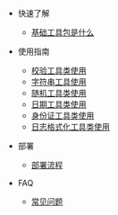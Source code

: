 * 快速了解

  * [基础工具包是什么](md/what.md)

* 使用指南
  * [校验工具类使用](md/checks.md)
  * [字符串工具使用](md/strings.md)
  * [随机工具类使用](md/randoms.md)
  * [日期工具类使用](md/dates.md)
  * [身份证工具类使用](md/idcards.md)
  * [日志格式化工具类使用](md/logformats.md)

* 部署
  * [部署流程](zh-cn/deploy.md)

* FAQ
  * [常见问题](zh-cn/faq.md)


